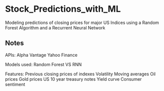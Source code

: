# Stock_Predictions_with_ML
Modeling predictions of closing prices for major US Indices using a Random Forest Algorithm and a Recurrent Neural Network


## Notes
APIs:
  Alpha Vantage 
  Yahoo Finance
 
 Models used:
  Random Forest VS RNN

Features:
  Previous closing prices of indexes
  Volatility
  Moving averages
  Oil prices
  Gold prices
  US 10 year treasury notes
  Yield curve
  Consumer sentiment 
